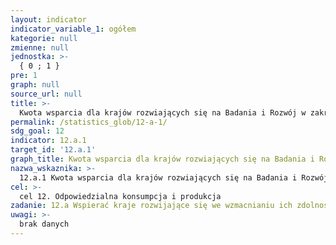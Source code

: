 ```yaml
---
layout: indicator
indicator_variable_1: ogółem
kategorie: null
zmienne: null
jednostka: >-
  { 0 ; 1 }
pre: 1
graph: null
source_url: null
title: >-
  Kwota wsparcia dla krajów rozwiających się na Badania i Rozwój w zakresie zrównoważonej produkcji i konsumpcji (SCP) i technologii przyjaznych środowisku
permalink: /statistics_glob/12-a-1/
sdg_goal: 12
indicator: 12.a.1
target_id: '12.a.1'
graph_title: Kwota wsparcia dla krajów rozwiających się na Badania i Rozwój w zakresie zrównoważonej produkcji i konsumpcji (SCP) i technologii przyjaznych środowisku
nazwa_wskaznika: >-
  12.a.1 Kwota wsparcia dla krajów rozwiających się na Badania i Rozwój w zakresie zrównoważonej produkcji i konsumpcji (SCP) i technologii przyjaznych środowisku
cel: >-
  cel 12. Odpowiedzialna konsumpcja i produkcja
zadanie: 12.a Wspierać kraje rozwijające się we wzmacnianiu ich zdolności naukowych i technologicznych dążących do utworzenia bardziej zrównoważonych wzorców konsumpcyjnych i produkcyjnych.
uwagi: >-
  brak danych
---
```


